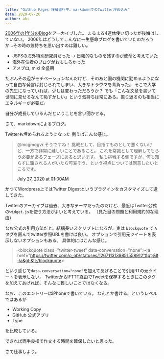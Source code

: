 ```yaml
---
title: "Github Pages 移植進行中。markdownでのTwitter埋め込み"
date: 2020-07-26
author: aki
---
```

[2006年の1年分のBlog](https://kaitas.github.io/blog/)をアーカイブした。
まるまる4連休使い切ったが後悔はしていない。
2006年はどうしてこんなに一生懸命ブログを書いていたのだろうか…その時の気持ちを思い出すのは難しい。

- JSPSの海外特別研究員だった → 日報的なものを残すのが使命と考えていた
- 海外在住者のブログがおもしろかった
- アメブロ, mixi 全盛期

たぶんその辺がモチベーションなんだけど、そのあと国の機関に勤めるようになって自由な発言は封じられてしまい、大きなトラウマを背負った。
そこで大学の先生になっていれば、少しは変わっただろうか？
でも「こんな文章を書いて世間に見せるなんて恥ずかしい」という気持ちは常にある。振り返るのも相当にエネルギーが必要だ。

自分が成長しているんだということを言い聞かせる。

さて、markdownによるブログ。

Twitterも埋められるようになった
例えばこんな感じ。

<blockquote class="twitter-tweet"><p lang="ja" dir="ltr">@mogmogvr そうですね！
挑戦として、目指すものとして悪くないけど、一方で非常に難しいことであること。
これを常識として理解してもらう必要があるフェーズにあると思います。
私も挑戦する側ですが、何も知らずに騙される人がいたら可哀そう、という視点については同意したいところです。</p><a href=" http://twitter.com/o_ob/status/1287417498216751104"> July 27, 2020 at 01:00AM</a></blockquote>

かつてWordpress上ではTwitter Digestというプラグインをカスタマイズして遺してきた。

Twitterのアーカイブは過去、大きなテーマだったのだけど、最近はTwitter公式の``widget.js``を使う方法がよいと考えている。
（見た目の問題と利用規約的な理由）

なお公式の引用方法だと、結構長いスクリプトになるが、実は ``blockquote`` で ``A`` タグを囲んでtwitter参照URLを書けば良い。
オプションで引用元ツイートを表示しないオプションもある。
具体的にはこんな感じ。

> &lt;blockquote class="twitter-tweet" data-conversation="none"&gt;&lt;a href="https://twitter.com/o_ob/statuses/1267113139851558912"&gt;&lt;/a&gt;&lt;/blockquote&gt;

という感じで``data-conversation="none"``を加えてあげることで引用RTの元ツイートを表示しない。
TwitterからIFTTT経由でTweetを保存するときにこのタグを加えてあげれば、そんなに難しいことではなくなる。

なお、このエントリーはiPhoneで書いている。
なんとか書ける、というレベルではあるが
- Working Copy
- GitHub 公式アプリ
- Type

を比較している。

できれば両手良指で作文する時間を確保したいと思った。

さて仕事しよう。

